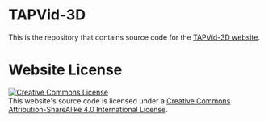 # TAPVid-3D

This is the repository that contains source code for the [TAPVid-3D website](https://tapvid3d.github.io).

# Website License
<a rel="license" href="http://creativecommons.org/licenses/by-sa/4.0/"><img alt="Creative Commons License" style="border-width:0" src="https://i.creativecommons.org/l/by-sa/4.0/88x31.png" /></a><br />This website's source code is licensed under a <a rel="license" href="http://creativecommons.org/licenses/by-sa/4.0/">Creative Commons Attribution-ShareAlike 4.0 International License</a>.


